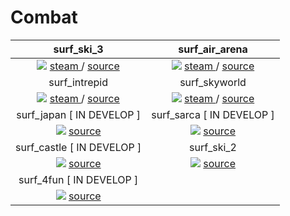 # Combat

surf_ski_3             |  surf_air_arena
:-------------------------:|:-------------------------:
![](https://github.com/CombatSurfCS2/surf_ski_3/assets/102309602/722e2d25-670a-4d0a-b0e6-4bd5240fb92f) <a href="https://steamcommunity.com/sharedfiles/filedetails/?id=3074597074"> steam </a> / <a href="https://raw.githubusercontent.com/CombatSurfCS2/surf_ski_3"> source </a> |  ![](https://github.com/CombatSurfCS2/surf_air_arena/assets/102309602/ba4bb6a2-4451-41e9-b0e6-f417eb9fd150) <a href="https://steamcommunity.com/sharedfiles/filedetails/?id=3074712760"> steam </a> / <a href="https://github.com/CombatSurfCS2/surf_air_arena"> source </a>
surf_intrepid             |  surf_skyworld
![](https://github.com/CombatSurfCS2/surf_intrepid/assets/102309602/b5e7407d-cace-4612-8e0d-85825255c9fe) <a href="https://steamcommunity.com/sharedfiles/filedetails/?id=3074951067"> steam </a> / <a href="https://github.com/CombatSurfCS2/surf_intrepid"> source </a>  |  ![](https://github.com/CombatSurfCS2/.github/assets/102309602/a7b2777e-7161-4328-875e-a4e5aaab8297) <a href="https://steamcommunity.com/sharedfiles/filedetails/?id=3074431892"> steam </a> / <a href="https://github.com/CombatSurfCS2/surf_skyworld"> source </a> 
surf_japan [ IN DEVELOP ] |  surf_sarca [ IN DEVELOP ]
![](https://github.com/CombatSurfCS2/surf_japan/assets/142919074/5eaf33d8-5e57-40ca-a098-50b506b9d103) <a href="https://github.com/CombatSurfCS2/surf_japan"> source </a> | ![](https://github.com/CombatSurfCS2/.github/assets/102309602/1a175f21-cdd5-4ba4-ba32-80aa6350bb90)  <a href="https://github.com/CombatSurfCS2/surf_sarca"> source </a>
surf_castle [ IN DEVELOP ]             | surf_ski_2
![](https://github.com/CombatSurfCS2/.github/assets/102309602/4d4585c9-3078-4e50-ab80-6c4125ffc84e)  <a href="https://github.com/CombatSurfCS2/surf_castle"> source </a> | ![](https://github.com/CombatSurfCS2/.github/assets/102309602/984049ad-5e73-4ddf-bfa0-6cd192bf62f5)  <a href="https://github.com/CombatSurfCS2/surf_ski_2"> source </a>
surf_4fun [ IN DEVELOP ]             | 
![](https://github.com/CombatSurfCS2/.github/assets/102309602/298a864d-eeb8-409f-a9f8-6da1cef9c172)  <a href="https://github.com/CombatSurfCS2/surf_4fun"> source </a> | 

<!-- 
<hr />


# Awp bhop (not actually bhop xD)

awp_relict             | -
:-------------------------:|:-------------------------:
![](https://github.com/CombatSurfCS2/.github/assets/102309602/7fbafb21-61a8-40f8-bb4c-c62f6b993686) <a href="https://raw.githubusercontent.com/CombatSurfCS2/awp_relict"> source </a> | -
-->
